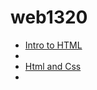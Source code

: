 # web1320
 
<ul>
    <li><a href="intro_to_html/index.html" target="_blank">Intro to HTML</a><li>
    <li><a href="html5/index.html" target="_blank">Html and Css</a><li>
<ul>
